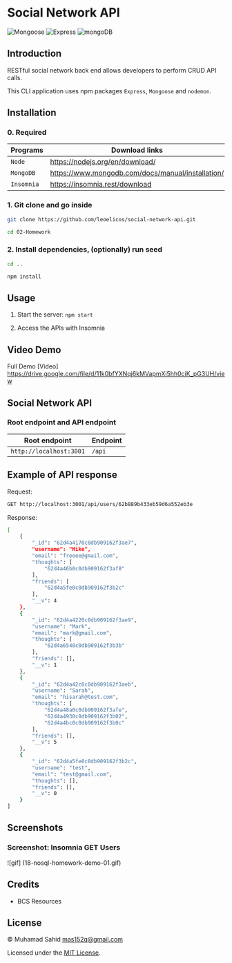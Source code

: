 # Social Network API

![Mongoose](https://img.shields.io/badge/6.4.0-0?label=Mongoose&style=for-the-badge&labelColor=white&color=black) ![Express](https://img.shields.io/badge/4.18.1-0?label=Express&style=for-the-badge&labelColor=white&color=black) ![mongoDB](https://img.shields.io/badge/2.2.1-0?label=MongoDB&style=for-the-badge&labelColor=white&color=black)

## Introduction

RESTful social network back end allows developers to perform CRUD API calls.

This CLI application uses npm packages `Express`, `Mongoose` and `nodemon`.

## Installation

### 0. Required

| Programs   | Download links                                    |
| ---------- | ------------------------------------------------- |
| `Node`     | https://nodejs.org/en/download/                   |
| `MongoDB`  | https://www.mongodb.com/docs/manual/installation/ |
| `Insomnia` | https://insomnia.rest/download                    |

### 1. Git clone and go inside

```sh
git clone https://github.com/leoelicos/social-network-api.git

cd 02-Homework
```

### 2. Install dependencies, (optionally) run seed

```sh
cd ..

npm install

```

## Usage

1. Start the server: `npm start`

2. Access the APIs with Insomnia

## Video Demo

Full Demo [Video] https://drive.google.com/file/d/11k0bfYXNqj6kMVapmXi5hh0ciK_pG3UH/view

## Social Network API

### Root endpoint and API endpoint

| Root endpoint           | Endpoint |
| ----------------------- | -------- |
| `http://localhost:3001` | `/api`   |

## Example of API response

Request:

```sh
GET http://localhost:3001/api/users/62b889b433eb59d6a552eb3e
```

Response:

```sh
[
	{
		"_id": "62d4a4170c0db909162f3ae7",
		"username": "Mike",
		"email": "freeee@gmail.com",
		"thoughts": [
			"62d4a46b0c0db909162f3af8"
		],
		"friends": [
			"62d4a5fe0c0db909162f3b2c"
		],
		"__v": 4
	},
	{
		"_id": "62d4a4220c0db909162f3ae9",
		"username": "Mark",
		"email": "mark@gmail.com",
		"thoughts": [
			"62d4a6540c0db909162f3b3b"
		],
		"friends": [],
		"__v": 1
	},
	{
		"_id": "62d4a42c0c0db909162f3aeb",
		"username": "Sarah",
		"email": "hisarah@test.com",
		"thoughts": [
			"62d4a48a0c0db909162f3afe",
			"62d4a4930c0db909162f3b02",
			"62d4a4bc0c0db909162f3b0c"
		],
		"friends": [],
		"__v": 5
	},
	{
		"_id": "62d4a5fe0c0db909162f3b2c",
		"username": "test",
		"email": "test@gmail.com",
		"thoughts": [],
		"friends": [],
		"__v": 0
	}
]

```

## Screenshots

### Screenshot: Insomnia GET Users

![gif] (18-nosql-homework-demo-01.gif)

## Credits

- BCS Resources

## License

&copy; Muhamad Sahid <mas152q@gmail.com>

Licensed under the [MIT License](./LICENSE).
